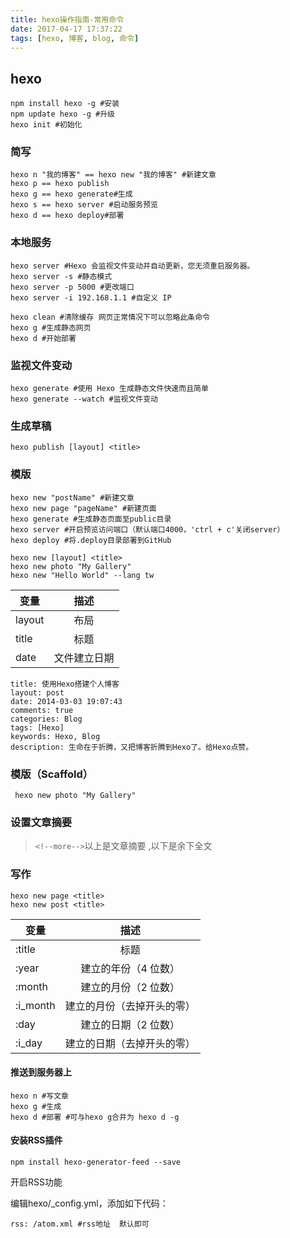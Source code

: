 ```yaml
---
title: hexo操作指南-常用命令
date: 2017-04-17 17:37:22
tags: [hexo, 博客, blog, 命令]
---
```

## hexo
```
npm install hexo -g #安装  
npm update hexo -g #升级  
hexo init #初始化
```
### 简写
```
hexo n "我的博客" == hexo new "我的博客" #新建文章
hexo p == hexo publish
hexo g == hexo generate#生成
hexo s == hexo server #启动服务预览
hexo d == hexo deploy#部署
```
<!--more  -->
### 本地服务
```
hexo server #Hexo 会监视文件变动并自动更新，您无须重启服务器。
hexo server -s #静态模式
hexo server -p 5000 #更改端口
hexo server -i 192.168.1.1 #自定义 IP

hexo clean #清除缓存 网页正常情况下可以忽略此条命令
hexo g #生成静态网页
hexo d #开始部署
```
### 监视文件变动
```
hexo generate #使用 Hexo 生成静态文件快速而且简单
hexo generate --watch #监视文件变动
```


### 生成草稿
```
hexo publish [layout] <title>
```
### 模版
```
hexo new "postName" #新建文章
hexo new page "pageName" #新建页面
hexo generate #生成静态页面至public目录
hexo server #开启预览访问端口（默认端口4000，'ctrl + c'关闭server）
hexo deploy #将.deploy目录部署到GitHub

hexo new [layout] <title>
hexo new photo "My Gallery"
hexo new "Hello World" --lang tw
```
| 变量          | 描述          |
| -------------|:-------------:|
| layout     | 布局 |
| title	      | 标题     |
| date | 文件建立日期      |

```
title: 使用Hexo搭建个人博客
layout: post
date: 2014-03-03 19:07:43
comments: true
categories: Blog
tags: [Hexo]
keywords: Hexo, Blog
description: 生命在于折腾，又把博客折腾到Hexo了。给Hexo点赞。
```
### 模版（Scaffold）
```
 hexo new photo "My Gallery"
```


### 设置文章摘要
 > ```<!--more-->```以上是文章摘要 ,以下是余下全文

### 写作
```
hexo new page <title>
hexo new post <title>
```
| 变量          | 描述          |
| -------------|:-------------:|
| :title     | 标题 |
| :year	      | 建立的年份（4 位数） |
| :month | 建立的月份（2 位数）      |
| :i_month | 建立的月份（去掉开头的零）|
| :day | 建立的日期（2 位数）      |
| :i_day| 建立的日期（去掉开头的零） |




#### 推送到服务器上
```
hexo n #写文章
hexo g #生成
hexo d #部署 #可与hexo g合并为 hexo d -g
```


#### 安装RSS插件

```
npm install hexo-generator-feed --save
```
开启RSS功能

编辑hexo/_config.yml，添加如下代码：
```
rss: /atom.xml #rss地址  默认即可
```
